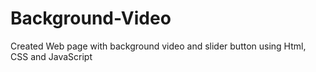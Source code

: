 # Background-Video
Created Web page with background video and slider button using Html, CSS and JavaScript
